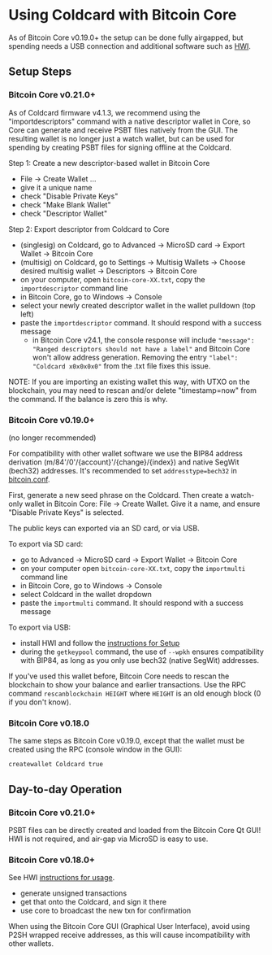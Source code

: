# Using Coldcard with Bitcoin Core

As of Bitcoin Core v0.19.0+ the setup can be done fully airgapped, but spending
needs a USB connection and additional software such as [HWI](https://github.com/bitcoin-core/HWI).

## Setup Steps

### Bitcoin Core v0.21.0+

As of Coldcard firmware v4.1.3, we recommend using the "importdescriptors"
command with a native descriptor wallet in Core, so Core can generate
and receive PSBT files natively from the GUI. The resulting wallet is
no longer just a watch wallet, but can be used for spending by creating
PSBT files for signing offline at the Coldcard.

Step 1: Create a new descriptor-based wallet in Bitcoin Core

- File -> Create Wallet ... 
- give it a unique name
- check "Disable Private Keys"
- check "Make Blank Wallet"
- check "Descriptor Wallet"

Step 2: Export descriptor from Coldcard to Core

- (singlesig) on Coldcard, go to Advanced -> MicroSD card -> Export Wallet -> Bitcoin Core
- (multisig) on Coldcard, go to Settings -> Multisig Wallets -> Choose desired multisig wallet -> Descriptors -> Bitcoin Core
- on your computer, open `bitcoin-core-XX.txt`, copy the `importdescriptor` command line
- in Bitcoin Core, go to Windows -> Console
- select your newly created descriptor wallet in the wallet pulldown (top left)
- paste the `importdescriptor` command. It should respond with a success message
  - in Bitcoin Core v24.1, the console response will include `"message": "Ranged descriptors should not have a label"` and Bitcoin Core won't allow address generation. Removing the entry `"label": "Coldcard x0x0x0x0"` from the .txt file fixes this issue.

NOTE: If you are importing an existing wallet this way, with UTXO on the blockchain,
you may need to rescan and/or delete "timestamp=now" from the command. If the
balance is zero this is why.

### Bitcoin Core v0.19.0+

(no longer recommended)

For compatibility with other wallet software we use the BIP84 address derivation
(m/84'/0'/{account}'/{change}/{index}) and native SegWit (bech32) addresses. It's
recommended to set `addresstype=bech32` in [bitcoin.conf](https://github.com/bitcoin/bitcoin/blob/9546a785953b7f61a3a50e2175283cbf30bc2151/doc/bitcoin-conf.md).

First, generate a new seed phrase on the Coldcard. Then create a watch-only wallet
in Bitcoin Core: File -> Create Wallet. Give it a name, and ensure "Disable Private Keys"
is selected.

The public keys can exported via an SD card, or via USB.

To export via SD card:

- go to Advanced -> MicroSD card -> Export Wallet -> Bitcoin Core
- on your computer open `bitcoin-core-XX.txt`, copy the `importmulti` command line
- in Bitcoin Core, go to Windows -> Console
- select Coldcard in the wallet dropdown
- paste the `importmulti` command. It should respond with a success message

To export via USB:

- install HWI and follow the [instructions for Setup](https://github.com/bitcoin-core/HWI/blob/master/docs/bitcoin-core-usage.md#setup)
- during the `getkeypool` command, the use of `--wpkh` ensures compatibility with BIP84,
as long as you only use bech32 (native SegWit) addresses.

If you've used this wallet before, Bitcoin Core needs to rescan the blockchain to
show your balance and earlier transactions. Use the RPC command `rescanblockchain HEIGHT`
where `HEIGHT` is an old enough block (0 if you don't know).

### Bitcoin Core v0.18.0

The same steps as Bitcoin Core v0.19.0, except that the wallet must be created
using the RPC (console window in the GUI):

```
createwallet Coldcard true
```

## Day-to-day Operation

### Bitcoin Core v0.21.0+

PSBT files can be directly created and loaded from the Bitcoin Core Qt GUI! HWI is not
required, and air-gap via MicroSD is easy to use.

### Bitcoin Core v0.18.0+

See HWI [instructions for usage](https://github.com/bitcoin-core/HWI/blob/master/docs/bitcoin-core-usage.md#usage).

- generate unsigned transactions
- get that onto the Coldcard, and sign it there
- use core to broadcast the new txn for confirmation

When using the Bitcoin Core GUI (Graphical User Interface), avoid using P2SH wrapped receive
addresses, as this will cause incompatibility with other wallets.
